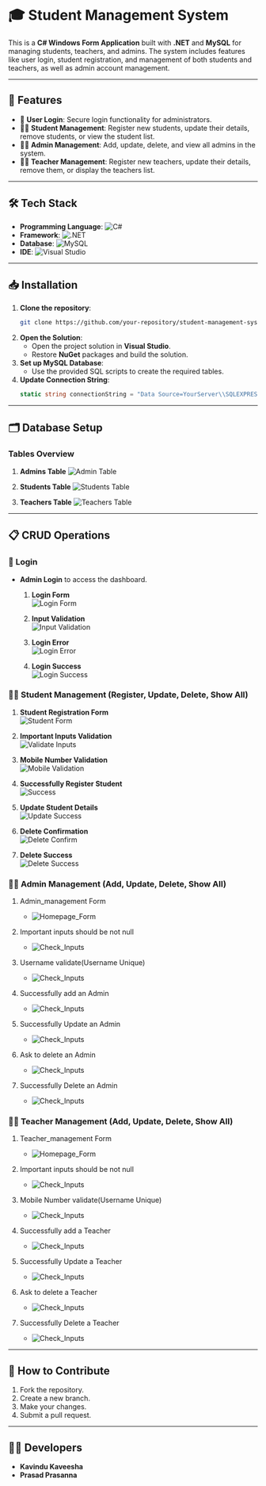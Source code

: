 # 🎓 **Student Management System**
This is a **C# Windows Form Application** built with **.NET** and **MySQL** for managing students, teachers, and admins. The system includes features like user login, student registration, and management of both students and teachers, as well as admin account management.

---

## 🚀 **Features**
- 🔑 **User Login**: Secure login functionality for administrators.
- 👨‍🎓 **Student Management**: Register new students, update their details, remove students, or view the student list.
- 👩‍💼 **Admin Management**: Add, update, delete, and view all admins in the system.
- 👨‍🏫 **Teacher Management**: Register new teachers, update their details, remove them, or display the teachers list.

---

## 🛠️ **Tech Stack**
- **Programming Language**: ![C#](https://img.shields.io/badge/-C%23-239120?logo=c-sharp&logoColor=white&style=flat-square)
- **Framework**: ![.NET](https://img.shields.io/badge/.NET-512BD4?logo=dotnet&logoColor=white&style=flat-square)
- **Database**: ![MySQL](https://img.shields.io/badge/-MySQL-4479A1?logo=mysql&logoColor=white&style=flat-square)
- **IDE**: ![Visual Studio](https://img.shields.io/badge/Visual%20Studio-5C2D91?logo=visual-studio&logoColor=white&style=flat-square)

---

## 📥 **Installation**
1. **Clone the repository**:
    ```bash
    git clone https://github.com/your-repository/student-management-system.git
    ```
2. **Open the Solution**:
   - Open the project solution in **Visual Studio**.
   - Restore **NuGet** packages and build the solution.
3. **Set up MySQL Database**:
   - Use the provided SQL scripts to create the required tables.
4. **Update Connection String**:
    ```csharp
    static string connectionString = "Data Source=YourServer\\SQLEXPRESS;Initial Catalog=Students;Integrated Security=True;";
    ```

---

## 🗂️ **Database Setup**
### **Tables Overview**
1. **Admins Table**
   ![Admin Table](https://github.com/kavindukaveesha/Student_Management_project/blob/main/Image_Video_Resource/Database/Admin.png)
   
2. **Students Table**
   ![Students Table](https://github.com/kavindukaveesha/Student_Management_project/blob/main/Image_Video_Resource/Database/Student(Registrations).png)
   
3. **Teachers Table**
   ![Teachers Table](https://github.com/kavindukaveesha/Student_Management_project/blob/main/Image_Video_Resource/Database/Teacher.png)

---

## 📋 **CRUD Operations**

### 🔐 **Login**
- **Admin Login** to access the dashboard.
  
  1. **Login Form**  
     ![Login Form](https://github.com/kavindukaveesha/Student_Management_project/blob/main/Image_Video_Resource/Login/Login_Form.png)
  
  2. **Input Validation**  
     ![Input Validation](https://github.com/kavindukaveesha/Student_Management_project/blob/main/Image_Video_Resource/Login/Inputs_Validate.png)

  3. **Login Error**  
     ![Login Error](https://github.com/kavindukaveesha/Student_Management_project/blob/main/Image_Video_Resource/Login/Login_Error.png)

  4. **Login Success**  
     ![Login Success](https://github.com/kavindukaveesha/Student_Management_project/blob/main/Image_Video_Resource/Login/Login_Success.png)

### 👨‍🎓 **Student Management** (Register, Update, Delete, Show All)
  1. **Student Registration Form**  
     ![Student Form](https://github.com/kavindukaveesha/Student_Management_project/blob/main/Image_Video_Resource/Home_Page/Mobile_Number_Validate.png)
  
  2. **Important Inputs Validation**  
     ![Validate Inputs](https://github.com/kavindukaveesha/Student_Management_project/blob/main/Image_Video_Resource/Home_Page/Inputs_Validate_Error_Message.png)
  
  3. **Mobile Number Validation**  
     ![Mobile Validation](https://github.com/kavindukaveesha/Student_Management_project/blob/main/Image_Video_Resource/Home_Page/Mobile_Number_Validate.png)
  
  4. **Successfully Register Student**  
     ![Success](https://github.com/kavindukaveesha/Student_Management_project/blob/main/Image_Video_Resource/Home_Page/Student_Registered_Successfully.png)
  
  5. **Update Student Details**  
     ![Update Success](https://github.com/kavindukaveesha/Student_Management_project/blob/main/Image_Video_Resource/Home_Page/Update_Student_Successfully.png)
  
  6. **Delete Confirmation**  
     ![Delete Confirm](https://github.com/kavindukaveesha/Student_Management_project/blob/main/Image_Video_Resource/Home_Page/Ask_Before_Delete_Student.png)
  
  7. **Delete Success**  
     ![Delete Success](https://github.com/kavindukaveesha/Student_Management_project/blob/main/Image_Video_Resource/Home_Page/Successfull_Deleted_Student.png)

### 👩‍💼 **Admin Management** (Add, Update, Delete, Show All)
  1. Admin_management Form
     *  ![Homepage_Form](https://github.com/kavindukaveesha/Student_Management_project/blob/main/Image_Video_Resource/Manage_Admins/Manage_Admins_Form.png)
  
  2. Important inputs should be not null
     *  ![Check_Inputs](https://github.com/kavindukaveesha/Student_Management_project/blob/main/Image_Video_Resource/Manage_Admins/Inputs_Validate.png)

  3. Username validate(Username Unique)
     *  ![Check_Inputs](https://github.com/kavindukaveesha/Student_Management_project/blob/main/Image_Video_Resource/Manage_Admins/Username_Validate.png)

  4. Successfully add an Admin
     *  ![Check_Inputs](https://github.com/kavindukaveesha/Student_Management_project/blob/main/Image_Video_Resource/Manage_Admins/Succesfully_Added_Admin.png)
    
  5. Successfully Update an Admin
     *  ![Check_Inputs](https://github.com/kavindukaveesha/Student_Management_project/blob/main/Image_Video_Resource/Manage_Admins/Succesfully_Update_Admin.png)
    
  6. Ask to delete an Admin
     *  ![Check_Inputs](https://github.com/kavindukaveesha/Student_Management_project/blob/main/Image_Video_Resource/Manage_Admins/Ask_Before_Delete_admin.png)
    
  7. Successfully Delete an Admin
     *  ![Check_Inputs](https://github.com/kavindukaveesha/Student_Management_project/blob/main/Image_Video_Resource/Manage_Admins/Succesfully_Deleted_Admin.png)
       
### 👨‍🏫 **Teacher Management** (Add, Update, Delete, Show All)
  1. Teacher_management Form
     *  ![Homepage_Form](https://github.com/kavindukaveesha/Student_Management_project/blob/main/Image_Video_Resource/Manage_Teachers/Manage_Teachers.png)
  
  2. Important inputs should be not null
     *  ![Check_Inputs](https://github.com/kavindukaveesha/Student_Management_project/blob/main/Image_Video_Resource/Manage_Teachers/Validate_Inputs.png)

  3. Mobile Number validate(Username Unique)
     *  ![Check_Inputs](https://github.com/kavindukaveesha/Student_Management_project/blob/main/Image_Video_Resource/Manage_Teachers.png/Validate_Mobile_Number.png)

  4. Successfully add a Teacher
     *  ![Check_Inputs](https://github.com/kavindukaveesha/Student_Management_project/blob/main/Image_Video_Resource/Manage_Teachers/Teacher_Registered_Succesfully.png)
    
  5. Successfully Update a Teacher
     *  ![Check_Inputs](https://github.com/kavindukaveesha/Student_Management_project/blob/main/Image_Video_Resource/Manage_Teachers/Successfully_Updated_Teacher.png)
    
  6. Ask to delete a Teacher
     *  ![Check_Inputs](https://github.com/kavindukaveesha/Student_Management_project/blob/main/Image_Video_Resource/Manage_Teachers/Ask_Before_Delete_Teacher.png)
    
  7. Successfully Delete a Teacher
     *  ![Check_Inputs](https://github.com/kavindukaveesha/Student_Management_project/blob/main/Image_Video_Resource/Manage_Teachers/Succesfully_Deleted_Teacher.png)
       
---

## 📝 **How to Contribute**
1. Fork the repository.
2. Create a new branch.
3. Make your changes.
4. Submit a pull request.

---

## 👨‍💻 **Developers**
- **Kavindu Kaveesha**
- **Prasad Prasanna**
